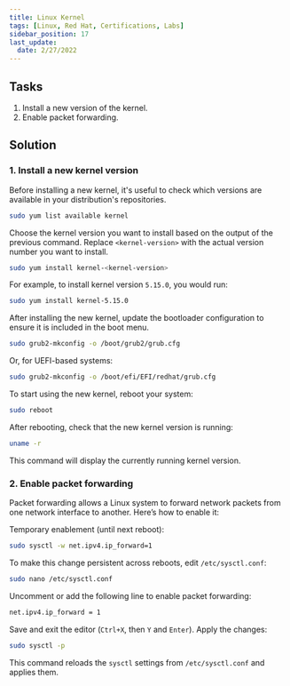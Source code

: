 ```yaml
---
title: Linux Kernel
tags: [Linux, Red Hat, Certifications, Labs]
sidebar_position: 17 
last_update:
  date: 2/27/2022
---
```


## Tasks

1. Install a new version of the kernel.
2. Enable packet forwarding.


## Solution

### 1. Install a new kernel version

Before installing a new kernel, it's useful to check which versions are available in your distribution's repositories.

```sh
sudo yum list available kernel
```

Choose the kernel version you want to install based on the output of the previous command. Replace `<kernel-version>` with the actual version number you want to install.

```sh
sudo yum install kernel-<kernel-version>
```

For example, to install kernel version `5.15.0`, you would run:

```sh
sudo yum install kernel-5.15.0
```

After installing the new kernel, update the bootloader configuration to ensure it is included in the boot menu.

```sh
sudo grub2-mkconfig -o /boot/grub2/grub.cfg
```

Or, for UEFI-based systems:

```sh
sudo grub2-mkconfig -o /boot/efi/EFI/redhat/grub.cfg
```

To start using the new kernel, reboot your system:

```sh
sudo reboot
```

After rebooting, check that the new kernel version is running:

```sh
uname -r
```

This command will display the currently running kernel version.



### 2. Enable packet forwarding

Packet forwarding allows a Linux system to forward network packets from one network interface to another. Here’s how to enable it:

Temporary enablement (until next reboot):

```sh
sudo sysctl -w net.ipv4.ip_forward=1
```

To make this change persistent across reboots, edit `/etc/sysctl.conf`:

```sh
sudo nano /etc/sysctl.conf
```

Uncomment or add the following line to enable packet forwarding:

```sh
net.ipv4.ip_forward = 1
```

Save and exit the editor (`Ctrl+X`, then `Y` and `Enter`). Apply the changes:

```sh
sudo sysctl -p
```

This command reloads the `sysctl` settings from `/etc/sysctl.conf` and applies them.
